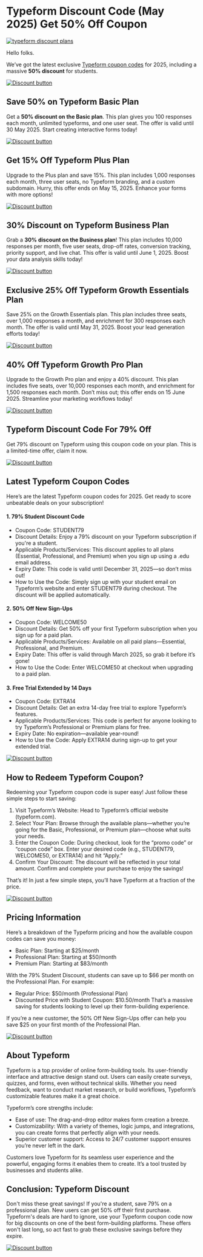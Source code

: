 # Typeform Discount Code (May 2025) Get 50% Off Coupon

[![typeform discount plans](https://github.com/user-attachments/assets/46aed783-8c04-449b-ae4a-60677d47120d)](https://typeform.cello.so/zrGdicGsnbj)

Hello folks.

We’ve got the latest exclusive [Typeform coupon codes](https://typeform.cello.so/zrGdicGsnbj) for 2025, including a massive **50% discount** for students.

[![Discount button](https://github.com/user-attachments/assets/f983dd40-819a-4bf8-85ac-607c2c23c7ed)](https://typeform.cello.so/zrGdicGsnbj)

## Save 50% on Typeform Basic Plan

Get a **50% discount on the Basic plan**. This plan gives you 100 responses each month, unlimited typeforms, and one user seat. The offer is valid until 30 May 2025. Start creating interactive forms today!

[![Discount button](https://github.com/user-attachments/assets/f983dd40-819a-4bf8-85ac-607c2c23c7ed)](https://typeform.cello.so/zrGdicGsnbj)

## Get 15% Off Typeform Plus Plan

Upgrade to the Plus plan and save 15%. This plan includes 1,000 responses each month, three user seats, no Typeform branding, and a custom subdomain. Hurry, this offer ends on May 15, 2025. Enhance your forms with more options!

[![Discount button](https://github.com/user-attachments/assets/f983dd40-819a-4bf8-85ac-607c2c23c7ed)](https://typeform.cello.so/zrGdicGsnbj)

## 30% Discount on Typeform Business Plan

Grab a **30% discount on the Business plan**! This plan includes 10,000 responses per month, five user seats, drop-off rates, conversion tracking, priority support, and live chat. This offer is valid until June 1, 2025. Boost your data analysis skills today!

[![Discount button](https://github.com/user-attachments/assets/f983dd40-819a-4bf8-85ac-607c2c23c7ed)](https://typeform.cello.so/zrGdicGsnbj)

## Exclusive 25% Off Typeform Growth Essentials Plan

Save 25% on the Growth Essentials plan. This plan includes three seats, over 1,000 responses a month, and enrichment for 300 responses each month. The offer is valid until May 31, 2025. Boost your lead generation efforts today!

[![Discount button](https://github.com/user-attachments/assets/f983dd40-819a-4bf8-85ac-607c2c23c7ed)](https://typeform.cello.so/zrGdicGsnbj)

## 40% Off Typeform Growth Pro Plan

Upgrade to the Growth Pro plan and enjoy a 40% discount. This plan includes five seats, over 10,000 responses each month, and enrichment for 1,500 responses each month. Don’t miss out; this offer ends on 15 June 2025. Streamline your marketing workflows today!

[![Discount button](https://github.com/user-attachments/assets/f983dd40-819a-4bf8-85ac-607c2c23c7ed)](https://typeform.cello.so/zrGdicGsnbj)

## Typeform Discount Code For 79% Off

Get 79% discount on Typeform using this coupon code on your plan. This is a limited-time offer, claim it now.

[![Discount button](https://github.com/user-attachments/assets/f983dd40-819a-4bf8-85ac-607c2c23c7ed)](https://typeform.cello.so/zrGdicGsnbj)

## Latest Typeform Coupon Codes

Here’s are the latest Typeform coupon codes for 2025. Get ready to score unbeatable deals on your subscription!

#### 1. 79% Student Discount Code

* Coupon Code: STUDENT79
* Discount Details: Enjoy a 79% discount on your Typeform subscription if you're a student.
* Applicable Products/Services: This discount applies to all plans (Essential, Professional, and Premium) when you sign up using a .edu email address.
* Expiry Date: This code is valid until December 31, 2025—so don’t miss out!
* How to Use the Code: Simply sign up with your student email on Typeform’s website and enter STUDENT79 during checkout. The discount will be applied automatically.

#### 2. 50% Off New Sign-Ups

* Coupon Code: WELCOME50
* Discount Details: Get 50% off your first Typeform subscription when you sign up for a paid plan.
* Applicable Products/Services: Available on all paid plans—Essential, Professional, and Premium.
* Expiry Date: This offer is valid through March 2025, so grab it before it’s gone!
* How to Use the Code: Enter WELCOME50 at checkout when upgrading to a paid plan.

#### 3. Free Trial Extended by 14 Days

* Coupon Code: EXTRA14
* Discount Details: Get an extra 14-day free trial to explore Typeform’s features.
* Applicable Products/Services: This code is perfect for anyone looking to try Typeform’s Professional or Premium plans for free.
* Expiry Date: No expiration—available year-round!
* How to Use the Code: Apply EXTRA14 during sign-up to get your extended trial.

[![Discount button](https://github.com/user-attachments/assets/f983dd40-819a-4bf8-85ac-607c2c23c7ed)](https://typeform.cello.so/zrGdicGsnbj)

## How to Redeem Typeform Coupon?

Redeeming your Typeform coupon code is super easy! Just follow these simple steps to start saving:

1. Visit Typeform’s Website: Head to Typeform’s official website (typeform.com).
2. Select Your Plan: Browse through the available plans—whether you’re going for the Basic, Professional, or Premium plan—choose what suits your needs.
3. Enter the Coupon Code: During checkout, look for the “promo code” or “coupon code” box. Enter your desired code (e.g., STUDENT79, WELCOME50, or EXTRA14) and hit “Apply.”
4. Confirm Your Discount: The discount will be reflected in your total amount. Confirm and complete your purchase to enjoy the savings!

That’s it! In just a few simple steps, you’ll have Typeform at a fraction of the price.

[![Discount button](https://github.com/user-attachments/assets/f983dd40-819a-4bf8-85ac-607c2c23c7ed)](https://typeform.cello.so/zrGdicGsnbj)

## Pricing Information

Here’s a breakdown of the Typeform pricing and how the available coupon codes can save you money:

* Basic Plan: Starting at $25/month
* Professional Plan: Starting at $50/month
* Premium Plan: Starting at $83/month

With the 79% Student Discount, students can save up to $66 per month on the Professional Plan. For example:

* Regular Price: $50/month (Professional Plan)
* Discounted Price with Student Coupon: $10.50/month That’s a massive saving for students looking to level up their form-building experience.

If you’re a new customer, the 50% Off New Sign-Ups offer can help you save $25 on your first month of the Professional Plan.

[![Discount button](https://github.com/user-attachments/assets/f983dd40-819a-4bf8-85ac-607c2c23c7ed)](https://typeform.cello.so/zrGdicGsnbj)

## About Typeform

Typeform is a top provider of online form-building tools. Its user-friendly interface and attractive design stand out. Users can easily create surveys, quizzes, and forms, even without technical skills. Whether you need feedback, want to conduct market research, or build workflows, Typeform’s customizable features make it a great choice.

Typeform’s core strengths include:

* Ease of use: The drag-and-drop editor makes form creation a breeze.
* Customizability: With a variety of themes, logic jumps, and integrations, you can create forms that perfectly align with your needs.
* Superior customer support: Access to 24/7 customer support ensures you’re never left in the dark.

Customers love Typeform for its seamless user experience and the powerful, engaging forms it enables them to create. It’s a tool trusted by businesses and students alike.

## Conclusion: Typeform Discount

Don't miss these great savings! If you're a student, save 79% on a professional plan. New users can get 50% off their first purchase. Typeform's deals are hard to ignore, use your Typeform coupon code now for big discounts on one of the best form-building platforms. These offers won't last long, so act fast to grab these exclusive savings before they expire.

[![Discount button](https://github.com/user-attachments/assets/f983dd40-819a-4bf8-85ac-607c2c23c7ed)](https://typeform.cello.so/zrGdicGsnbj)
